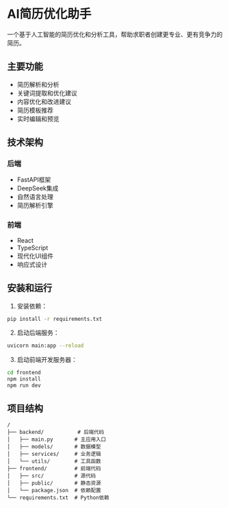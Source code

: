 # AI简历优化助手

一个基于人工智能的简历优化和分析工具，帮助求职者创建更专业、更有竞争力的简历。

## 主要功能

- 简历解析和分析
- 关键词提取和优化建议
- 内容优化和改进建议
- 简历模板推荐
- 实时编辑和预览

## 技术架构

### 后端
- FastAPI框架 
- DeepSeek集成
- 自然语言处理
- 简历解析引擎

### 前端
- React
- TypeScript
- 现代化UI组件
- 响应式设计

## 安装和运行

1. 安装依赖：
```bash
pip install -r requirements.txt
```

2. 启动后端服务：
```bash
uvicorn main:app --reload
```

3. 启动前端开发服务器：
```bash
cd frontend
npm install
npm run dev
```

## 项目结构

```
/
├── backend/           # 后端代码
│   ├── main.py       # 主应用入口
│   ├── models/       # 数据模型
│   ├── services/     # 业务逻辑
│   └── utils/        # 工具函数
├── frontend/         # 前端代码
│   ├── src/          # 源代码
│   ├── public/       # 静态资源
│   └── package.json  # 依赖配置
└── requirements.txt  # Python依赖
```
